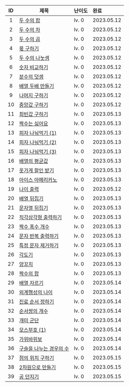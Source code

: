 
| ID | 제목 | 난이도 | 완료 |
|:--: |-----|:------|:-----|
|1 |[두 수의 합][#1]| lv. 0 | 2023.05.12 |
|2 |[두 수의 차][#2]| lv. 0 | 2023.05.12 |
|3 |[두 수의 곱][#3]| lv. 0 | 2023.05.12 |
|4 |[몫 구하기][#4]| lv. 0 | 2023.05.12 |
|5 |[두 수의 나눗셈][#5]| lv. 0 | 2023.05.12 |
|6 |[숫자 비교하기][#6]| lv. 0 | 2023.05.12 |
|7 |[분수의 덧셈][#7]| lv. 0 | 2023.05.12 |
|8 |[배열 두배 만들기][#8]| lv. 0 | 2023.05.12 |
|9 |[나머지 구하기][#9]| lv. 0 | 2023.05.12 |
|10 |[중앙값 구하기][#10]| lv. 0 | 2023.05.12 |
|11 |[최빈값 구하기][#11]| lv. 0 | 2023.05.13 |
|12 |[짝수는 싫어요][#12]| lv. 0 | 2023.05.13 |
|13 |[피자 나눠먹기 (1)][#13]| lv. 0 | 2023.05.13 |
|14 |[피자 나눠먹기 (2)][#14]| lv. 0 | 2023.05.13 |
|15 |[피자 나눠먹기 (3)][#15]| lv. 0 | 2023.05.13 |
|16 |[배열의 평균값][#16]| lv. 0 | 2023.05.13 |
|17 |[옷가게 할인 받기][#17]| lv. 0 | 2023.05.13 |
|18 |[아이스 아메리카노][#18]| lv. 0 | 2023.05.13 |
|19 |[나이 출력][#19]| lv. 0 | 2023.05.12 |
|20 |[배열 뒤집기][#20]| lv. 0 | 2023.05.13 |
|21 |[문자열 뒤집기][#21]| lv. 0 | 2023.05.13 |
|22 |[직각삼각형 출력하기][#22]| lv. 0 | 2023.05.13 |
|23 |[짝수 혹수 개수][#23]| lv. 0 | 2023.05.13 |
|24 | [문자 반복 출력하기][#24]| lv. 0 | 2023.05.13 |
|25 | [특정 문자 제거하기][#25]| lv. 0 | 2023.05.13 |
|26 | [각도기][#26]| lv. 0 | 2023.05.13 |
|27 | [양꼬치][#27]| lv. 0 | 2023.05.13 |
|28 | [짝수의 합][#28]| lv. 0 | 2023.05.13 |
|29 | [배열 자르기][#29]| lv. 0 | 2023.05.14 |
|30 | [외계행성의 나이][#30]| lv. 0 | 2023.05.14 |
|31 | [진료 순서 정하기][#31]| lv. 0 | 2023.05.14 |
|32 | [순서쌍의 개수][#32]| lv. 0 | 2023.05.14 |
|33 | [개미 군단][#33]| lv. 0 | 2023.05.14 |
|34 | [모스부호 (1)][#34]| lv. 0 | 2023.05.14 |
|35 | [가위바위보][#35]| lv. 0 | 2023.05.14 |
|36 | [구슬을 나누는 경우의 수][#36]| lv. 0 | 2023.05.14 |
|37 | [점의 위치 구하기][#37]| lv. 0 | 2023.05.15 |
|38 | [2차원으로 만들기][#38]| lv. 0 | 2023.05.15 |
|39 | [공 던지기][#39]| lv. 0 | 2023.05.15 |

[#1]: https://school.programmers.co.kr/learn/courses/30/lessons/120802
[#2]: https://school.programmers.co.kr/learn/courses/30/lessons/120803
[#3]: https://school.programmers.co.kr/learn/courses/30/lessons/120804
[#4]: https://school.programmers.co.kr/learn/courses/30/lessons/120805
[#5]: https://school.programmers.co.kr/learn/courses/30/lessons/120806
[#6]: https://school.programmers.co.kr/learn/courses/30/lessons/120807
[#7]: https://school.programmers.co.kr/learn/courses/30/lessons/120808
[#8]: https://school.programmers.co.kr/learn/courses/30/lessons/120809
[#9]: https://school.programmers.co.kr/learn/courses/30/lessons/120810
[#10]: https://school.programmers.co.kr/learn/courses/30/lessons/120811
[#11]: https://school.programmers.co.kr/learn/courses/30/lessons/120812
[#12]: https://school.programmers.co.kr/learn/courses/30/lessons/120813
[#13]: https://school.programmers.co.kr/learn/courses/30/lessons/120814
[#14]: https://school.programmers.co.kr/learn/courses/30/lessons/120815
[#15]: https://school.programmers.co.kr/learn/courses/30/lessons/120816
[#16]: https://school.programmers.co.kr/learn/courses/30/lessons/120817
[#17]: https://school.programmers.co.kr/learn/courses/30/lessons/120818
[#18]: https://school.programmers.co.kr/learn/courses/30/lessons/120819
[#19]: https://school.programmers.co.kr/learn/courses/30/lessons/120820
[#20]: https://school.programmers.co.kr/learn/courses/30/lessons/120821
[#21]: https://school.programmers.co.kr/learn/courses/30/lessons/120822
[#22]: https://school.programmers.co.kr/learn/courses/30/lessons/120823
[#23]: https://school.programmers.co.kr/learn/courses/30/lessons/120824
[#24]: https://school.programmers.co.kr/learn/courses/30/lessons/120825
[#25]: https://school.programmers.co.kr/learn/courses/30/lessons/120826
[#26]: https://school.programmers.co.kr/learn/courses/30/lessons/120829
[#27]: https://school.programmers.co.kr/learn/courses/30/lessons/120830
[#28]: https://school.programmers.co.kr/learn/courses/30/lessons/120831
[#29]: https://school.programmers.co.kr/learn/courses/30/lessons/120833
[#30]: https://school.programmers.co.kr/learn/courses/30/lessons/120834
[#31]: https://school.programmers.co.kr/learn/courses/30/lessons/120835
[#32]: https://school.programmers.co.kr/learn/courses/30/lessons/120836
[#33]: https://school.programmers.co.kr/learn/courses/30/lessons/120837
[#34]: https://school.programmers.co.kr/learn/courses/30/lessons/120838
[#35]: https://school.programmers.co.kr/learn/courses/30/lessons/120839
[#36]: https://school.programmers.co.kr/learn/courses/30/lessons/120840
[#37]: https://school.programmers.co.kr/learn/courses/30/lessons/120841
[#38]: https://school.programmers.co.kr/learn/courses/30/lessons/120842
[#39]: https://school.programmers.co.kr/learn/courses/30/lessons/120843
